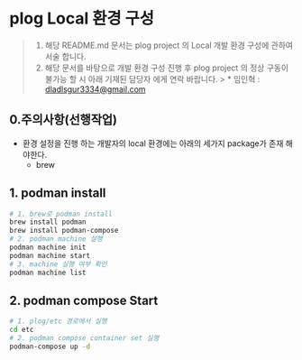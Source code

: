 # plog Local 환경 구성

> 1. 해당 README.md 문서는 plog project 의 Local 개발 환경 구성에 관하여 서술 합니다.
> 2. 해당 문서를 바탕으로 개발 환경 구성 진행 후 plog project 의 정상 구동이 불가능 할 시 아래 기재된 담당자 에게 연락 바랍니다.
     >    * 임인혁 : dladlsgur3334@gmail.com

## 0.주의사항(선행작업)
- 환경 설정을 진행 하는 개발자의 local 환경에는 아래의 세가지 package가 존재 해야한다.
  - brew

## 1. podman install
```bash
# 1. brew로 podman install
brew install podman  
brew install podman-compose
# 2. podman machine 실행  
podman machine init  
podman machine start
# 3. machine 실행 여부 확인
podman machine list
```

## 2. podman compose Start
```bash
# 1. plog/etc 경로에서 실행
cd etc
# 2. podman compose container set 실행
podman-compose up -d
```